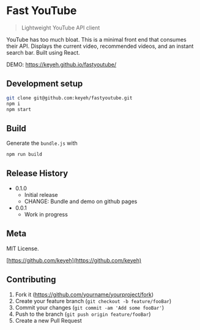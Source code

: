 # Fast YouTube

> Lightweight YouTube API client

YouTube has too much bloat. This is a minimal front end that consumes their API. Displays the current video, recommended videos, and an instant search bar. Built using React.

DEMO: https://keyeh.github.io/fastyoutube/

## Development setup

```sh
git clone git@github.com:keyeh/fastyoutube.git
npm i
npm start
```

## Build

Generate the `bundle.js` with

```sh
npm run build
```

## Release History

- 0.1.0
  - Initial release
  - CHANGE: Bundle and demo on github pages
- 0.0.1
  - Work in progress

## Meta

MIT License.

[https://github.com/keyeh](https://github.com/keyeh)

## Contributing

1.  Fork it (<https://github.com/yourname/yourproject/fork>)
2.  Create your feature branch (`git checkout -b feature/fooBar`)
3.  Commit your changes (`git commit -am 'Add some fooBar'`)
4.  Push to the branch (`git push origin feature/fooBar`)
5.  Create a new Pull Request
